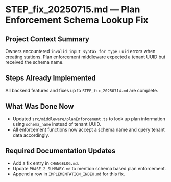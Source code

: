 # STEP_fix_20250715.md — Plan Enforcement Schema Lookup Fix

## Project Context Summary
Owners encountered `invalid input syntax for type uuid` errors when creating stations. Plan enforcement middleware expected a tenant UUID but received the schema name.

## Steps Already Implemented
All backend features and fixes up to `STEP_fix_20250714.md` are complete.

## What Was Done Now
- Updated `src/middleware/planEnforcement.ts` to look up plan information using `schema_name` instead of tenant UUID.
- All enforcement functions now accept a schema name and query tenant data accordingly.

## Required Documentation Updates
- Add a fix entry in `CHANGELOG.md`.
- Update `PHASE_2_SUMMARY.md` to mention schema based plan enforcement.
- Append a row in `IMPLEMENTATION_INDEX.md` for this fix.
